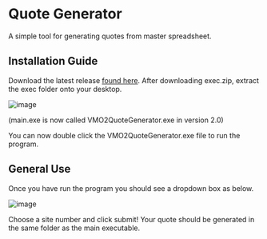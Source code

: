 # Quote Generator
A simple tool for generating quotes from master spreadsheet.

## Installation Guide
Download the latest release [found here](https://github.com/leosammonnetcs/quotegenerator/releases). After downloading exec.zip, extract the exec folder onto your desktop.

![image](https://github.com/user-attachments/assets/c8447a3f-ee5c-4990-842c-a0d2dadc18f7)

(main.exe is now called VMO2QuoteGenerator.exe in version 2.0)

You can now double click the VMO2QuoteGenerator.exe file to run the program.

## General Use
Once you have run the program you should see a dropdown box as below.

![image](https://github.com/user-attachments/assets/cec32a3c-6fe7-4331-ab9c-61192148f2c6)

Choose a site number and click submit! Your quote should be generated in the same folder as the main executable.

